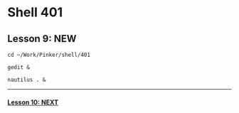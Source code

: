 # Shell 401
## Lesson 9: NEW

`cd ~/Work/Pinker/shell/401`

`gedit &`

`nautilus . &`
___



#### [Lesson 10: NEXT](https://github.com/inkVerb/pinker/blob/master/401-shell/Lesson-10.md)
